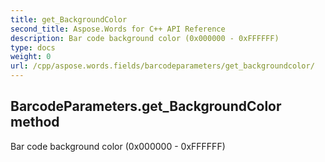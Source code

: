 ```yaml
---
title: get_BackgroundColor
second_title: Aspose.Words for C++ API Reference
description: Bar code background color (0x000000 - 0xFFFFFF) 
type: docs
weight: 0
url: /cpp/aspose.words.fields/barcodeparameters/get_backgroundcolor/
---
```

## BarcodeParameters.get_BackgroundColor method


Bar code background color (0x000000 - 0xFFFFFF)

